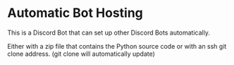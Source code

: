 # Automatic Bot Hosting

This is a Discord Bot that can set up other Discord Bots automatically.

Either with a zip file that contains the Python source code or with an ssh git clone address. (git clone will automatically update)
